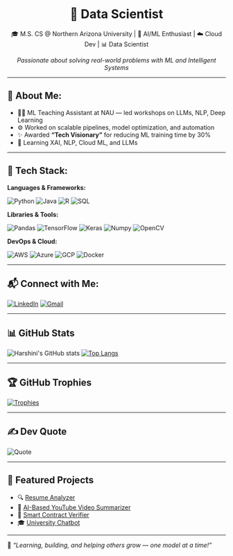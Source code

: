 <h1 align="center">👋 Data Scientist</h1>

<p align="center">
  🎓 M.S. CS @ Northern Arizona University | 🧠 AI/ML Enthusiast | ☁️ Cloud Dev | 📊 Data Scientist  
</p>

<p align="center">
  <i>Passionate about solving real-world problems with ML and Intelligent Systems</i>
</p>

---

## 💫 About Me:

- 👩‍🏫 ML Teaching Assistant at NAU — led workshops on LLMs, NLP, Deep Learning
- ⚙️ Worked on scalable pipelines, model optimization, and automation
- ✨ Awarded **“Tech Visionary”** for reducing ML training time by 30%
- 🌱 Learning XAI, NLP, Cloud ML, and LLMs

---

## 🚀 Tech Stack:

**Languages & Frameworks:**

![Python](https://img.shields.io/badge/-Python-333333?style=for-the-badge&logo=python)
![Java](https://img.shields.io/badge/-Java-007396?style=for-the-badge&logo=java)
![R](https://img.shields.io/badge/-R-276DC3?style=for-the-badge&logo=r)
![SQL](https://img.shields.io/badge/-SQL-4479A1?style=for-the-badge&logo=postgresql)

**Libraries & Tools:**

![Pandas](https://img.shields.io/badge/-Pandas-150458?style=for-the-badge&logo=pandas)
![TensorFlow](https://img.shields.io/badge/-TensorFlow-FF6F00?style=for-the-badge&logo=tensorflow)
![Keras](https://img.shields.io/badge/-Keras-D00000?style=for-the-badge&logo=keras)
![Numpy](https://img.shields.io/badge/-NumPy-013243?style=for-the-badge&logo=numpy)
![OpenCV](https://img.shields.io/badge/-OpenCV-5C3EE8?style=for-the-badge&logo=opencv)

**DevOps & Cloud:**

![AWS](https://img.shields.io/badge/-AWS-232F3E?style=for-the-badge&logo=amazon-aws)
![Azure](https://img.shields.io/badge/-Azure-0078D4?style=for-the-badge&logo=microsoft-azure)
![GCP](https://img.shields.io/badge/-GCP-4285F4?style=for-the-badge&logo=google-cloud)
![Docker](https://img.shields.io/badge/-Docker-2496ED?style=for-the-badge&logo=docker)

---

## 📬 Connect with Me:

[![LinkedIn](https://img.shields.io/badge/-LinkedIn-0A66C2?style=for-the-badge&logo=linkedin&logoColor=white)](https://linkedin.com/in/harshini-akunuri)
[![Gmail](https://img.shields.io/badge/-Gmail-D14836?style=for-the-badge&logo=gmail&logoColor=white)](mailto:harshiniakunuri59@gmail.com)

---

## 📊 GitHub Stats

![Harshini's GitHub stats](https://github-readme-stats.vercel.app/api?username=ha723-web&show_icons=true&theme=tokyonight)
[![Top Langs](https://github-readme-stats.vercel.app/api/top-langs/?username=ha723-web&layout=compact&theme=tokyonight)](https://github.com/ha723-web)

---


## 🏆 GitHub Trophies
[![Trophies](https://github-profile-trophy.vercel.app/?username=ha723-web&theme=radical&margin-w=10&no-bg=true)](https://github.com/ryo-ma/github-profile-trophy)

---

## ✍️ Dev Quote
![Quote](https://quotes-github-readme.vercel.app/api?type=horizontal&theme=dark)

---

## 📌 Featured Projects

- 🔍 [Resume Analyzer](https://github.com/ha723-web/Resume-Analyzer)
- 🤖 [AI-Based YouTube Video Summarizer](https://github.com/ha723-web/AI-Based-Youtube-Video-Summarizer-)
- 🔐 [Smart Contract Verifier](https://github.com/ha723-web/Smart-Contract-Verifier-)
- 🎓 [University Chatbot](https://github.com/ha723-web/University-Course-Syllabus-Chatbot)

---

🌟 _“Learning, building, and helping others grow — one model at a time!”_
